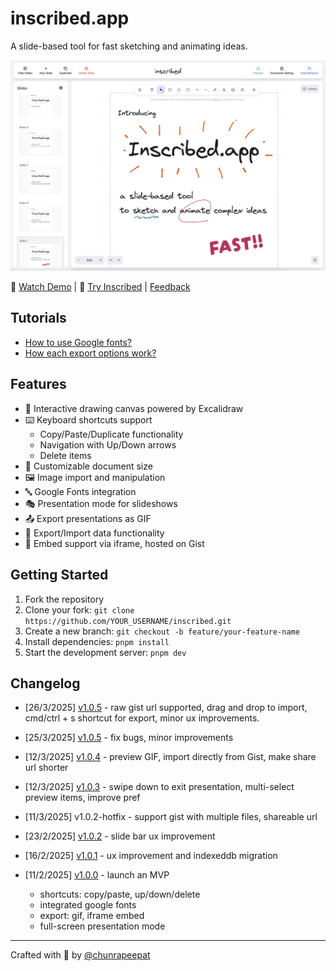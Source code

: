 # inscribed.app

A slide-based tool for fast sketching and animating ideas.

![Inscribed App Interface](./docs/imgs/screenshot.png)

🎥 [Watch Demo](https://youtu.be/CLJvvGVErMY) | 🚀 [Try Inscribed](https://inscribed.app) | [Feedback](https://github.com/chunrapeepat/inscribed/issues)

## Tutorials

- [How to use Google fonts?](./docs/custom-fonts.md)
- [How each export options work?](./docs/export-options.md)

## Features

- 🎨 Interactive drawing canvas powered by Excalidraw
- ⌨️ Keyboard shortcuts support
  - Copy/Paste/Duplicate functionality
  - Navigation with Up/Down arrows
  - Delete items
- 📏 Customizable document size
- 🖼️ Image import and manipulation
- 🔤 Google Fonts integration
- 🎭 Presentation mode for slideshows
- 📤 Export presentations as GIF
- 💾 Export/Import data functionality
- 🔗 Embed support via iframe, hosted on Gist

## Getting Started

1. Fork the repository
2. Clone your fork: `git clone https://github.com/YOUR_USERNAME/inscribed.git`
3. Create a new branch: `git checkout -b feature/your-feature-name`
4. Install dependencies: `pnpm install`
5. Start the development server: `pnpm dev`

## Changelog

- [26/3/2025] [v1.0.5](https://github.com/chunrapeepat/inscribed/pull/12) - raw gist url supported, drag and drop to import, cmd/ctrl + s shortcut for export, minor ux improvements.

- [25/3/2025] [v1.0.5](https://github.com/chunrapeepat/inscribed/pull/10) - fix bugs, minor improvements

- [12/3/2025] [v1.0.4](https://github.com/chunrapeepat/inscribed/pull/9) - preview GIF, import directly from Gist, make share url shorter

- [12/3/2025] [v1.0.3](https://github.com/chunrapeepat/inscribed/pull/8) - swipe down to exit presentation, multi-select preview items, improve pref

- [11/3/2025] v1.0.2-hotfix - support gist with multiple files, shareable url

- [23/2/2025] [v1.0.2](https://github.com/chunrapeepat/inscribed/pull/5) - slide bar ux improvement

- [16/2/2025] [v1.0.1](https://github.com/chunrapeepat/inscribed/pull/1) - ux improvement and indexeddb migration

- [11/2/2025] [v1.0.0](https://www.youtube.com/watch?v=wEXE8-6yEzw) - launch an MVP
  - shortcuts: copy/paste, up/down/delete
  - integrated google fonts
  - export: gif, iframe embed
  - full-screen presentation mode

---

Crafted with 🧡 by [@chunrapeepat](https://chunrapeepat.com)
